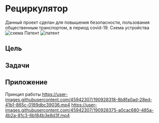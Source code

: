 # Рециркулятор
Данный проект сделан для повышения безопасности, пользования общественным транспортом, в период covid-19. 
Схема устройства
![схема](Картинки/схема.jpg)
Патент
![патент](Картинки/патент.jpg)
## Цель

## Задачи

## Приложение
Принцип работы
https://user-images.githubusercontent.com/45942307/190928318-8b8fa0ad-28ed-41b1-865c-0189dbc39036.mp4
https://user-images.githubusercontent.com/45942307/190928375-a0cac680-485a-4b2a-81c3-6b184b3e8d3f.mp4


